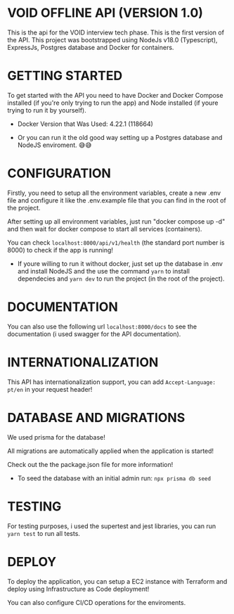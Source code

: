 # VOID OFFLINE API (VERSION 1.0)

This is the api for the VOID interview tech phase. This is the first version of the API.
This project was bootstrapped using NodeJs v18.0 (Typescript), ExpressJs, Postgres database and Docker for containers.

# GETTING STARTED

To get started with the API you need to have Docker and Docker Compose installed (if you're only trying to run the app) and Node installed (if youre trying to run it by yourself).

- Docker Version that Was Used: 4.22.1 (118664)

- Or you can run it the old good way setting up a Postgres database and NodeJS enviroment. 😅😅

# CONFIGURATION

Firstly, you need to setup all the environment variables, create a new .env file and configure it like the .env.example file that you can find in the root of the project.

After setting up all environment variables, just run "docker compose up -d" and then wait for docker compose to start all services (containers).

You can check `localhost:8000/api/v1/health` (the standard port number is 8000) to check if the app is running!

- If youre willing to run it without docker, just set up the database in .env and install NodeJS and the use the command `yarn` to install dependecies and `yarn dev` to run the project (in the root of the project).

# DOCUMENTATION

You can also use the following url `localhost:8000/docs` to see the documentation (i used swagger for the API documentation).

# INTERNATIONALIZATION

This API has internationalization support, you can add `Accept-Language: pt/en` in your request header!

# DATABASE AND MIGRATIONS

We used prisma for the database!

All migrations are automatically applied when the application is started!

Check out the the package.json file for more information!

- To seed the database with an initial admin run:
  `npx prisma db seed`

# TESTING

For testing purposes, i used the supertest and jest libraries, you can run `yarn test` to run all tests.

# DEPLOY

To deploy the application, you can setup a EC2 instance with Terraform and deploy using Infrastructure as Code deployment!

You can also configure CI/CD operations for the enviroments.
